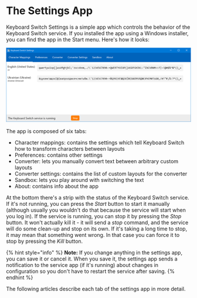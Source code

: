 # The Settings App

Keyboard Switch Settings is a simple app which controls the behavior of the Keyboard Switch service. If you installed the app using a Windows installer, you can find the app in the Start menu. Here's how it looks:

![](../.gitbook/assets/v3.0-screen-char-mappings.png)

The app is composed of six tabs:

* Character mappings: contains the settings which tell Keyboard Switch how to transform characters between layouts
* Preferences: contains other settings
* Converter: lets you manually convert text between arbitrary custom layouts
* Converter settings: contains the list of custom layouts for the converter
* Sandbox: lets you play around with switching the text
* About: contains info about the app

At the bottom there's a strip with the status of the Keyboard Switch service. If it's not running, you can press the _Start_ button to start it manually (although usually you wouldn't do that because the service will start when you log in). If the service is running, you can stop it by pressing the _Stop_ button. It won't actually kill it - it will send a _stop_ command, and the service will do some clean-up and stop on its own. If it's taking a long time to stop, it may mean that something went wrong. In that case you can force it to stop by pressing the _Kill_ button.

{% hint style="info" %}
**Note:** If you change anything in the settings app, you can save it or cancel it. When you save it, the settings app sends a notification to the service app (if it's running) about changes in configuration so you don't have to restart the service after saving.
{% endhint %}

The following articles describe each tab of the settings app in more detail.
